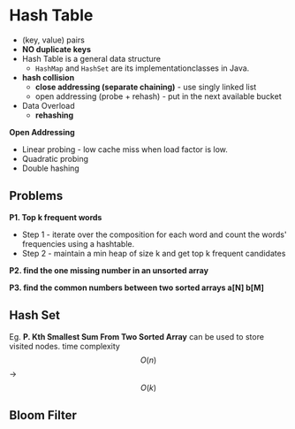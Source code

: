 <extoc></extoc>

# Hash Table

- (key, value) pairs
- **NO duplicate keys**
- Hash Table is a general data structure
    - `HashMap` and `HashSet` are its implementationclasses in Java.
- **hash collision**
    - **close addressing (separate chaining)** - use singly linked list
    - open addressing (probe + rehash) - put in the next available bucket
- Data Overload
    - **rehashing**

__Open Addressing__

- Linear probing - low cache miss when load factor is low.
- Quadratic probing
- Double hashing


## Problems

__P1. Top k frequent words__

- Step 1 - iterate over the composition for each word and count the words' frequencies using a hashtable.
- Step 2 - maintain a min heap of size k and get top k frequent candidates

__P2. find the one missing number in an unsorted array__

__P3. find the common numbers between two sorted arrays a[N] b[M]__


## Hash Set

Eg. __P. Kth Smallest Sum From Two Sorted Array__
can be used to store visited nodes.
time complexity $$O(n)$$ -> $$O(k)$$

## Bloom Filter




